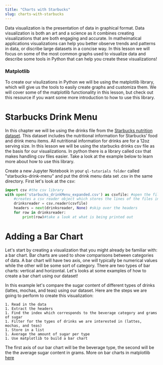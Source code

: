 ```yaml
---
title: "Charts with Starbucks"
slug: charts-with-starbucks
---
```


Data visualization is the presentation of data in graphical format. Data visualization is both an art and a science as it combines creating visualizations that are both engaging and accurate. In matheimatical applications visualizations can help you better observe trends and patterns in data, or discribe large datasets in a concise way. In this lesson we will focus on some of the most common graphs used to visualize data and describe some tools in Python that can help you create these visualizations!

### Matplotlib

To create our visulizations in Python we will be using the matplotlib library, which will give us the tools to easily create graphs and customiza them. We will cover some of the matplotlib functionality in this lesson, but check out this resource if you want some more introduction to how to use this library.

# Starbucks Drink Menu

In this chapter we will be using the drinks file from the [Starbucks nutrition dataset](https://www.kaggle.com/starbucks/starbucks-menu). This dataset includes the nutritional information for Starbucks’ food and drink menu items. All nutritional information for drinks are for a 12oz serving size. In this lesson we will be using the starbucks drinks csv file as the basis for our visualizations. In python there is a library called csv that makes handling csv files easier. Take a look at the example below to learn more about how to use this library.


Create a new Jupyter Notebook in your `ql-tutorials folder` called "starbucks-drink-menu" and put the drink menu data set .csv in the same directory. First let's look at the csv:

```py
import csv #the csv library
with open('starbucks_drinkMenu_expanded.csv') as csvfile: #open the file
    #creates a csv reader object which stores the lines of the files in lists and lets us iterate over them
    drinksreader = csv.reader(csvfile)
    headers = next(drinksreader, None) #skip over the headers
    for row in drinksreader:
        print(row)#take a look at what is being printed out
```

# Adding a Bar Chart

Let's start by creating a visualization that you might already be familiar with: a bar chart. Bar charts are used to show comparisons between categories of data. A bar chart will have two axis, one will typically be numerical values while the other will be some sort of category. There are two types of bar charts: vertical and horizontal. Let's looks at some examples of how to create a bar chart using our dataset!

In this example let's compare the sugar content of different types of drinks (lattes, mochas, and teas) using our dataset. Here are the steps we are going to perform to create this visualization:

    1. Read in the data
    1. Extract the headers
    1. Find the index which corresponds to the beverage category and grams of sugar
    1. Filter for the types of drinks we are interested in (lattes, mochas, and teas)
    1. Store in a list
    1. Average the amount of sugar per type
    1. Use matplotlib to build a bar chart

The first axis of our bar chart will be the beverage type, the second will be the the average sugar content in grams. More on bar charts in matplotlib [here](https://pythonspot.com/matplotlib-bar-chart/)
